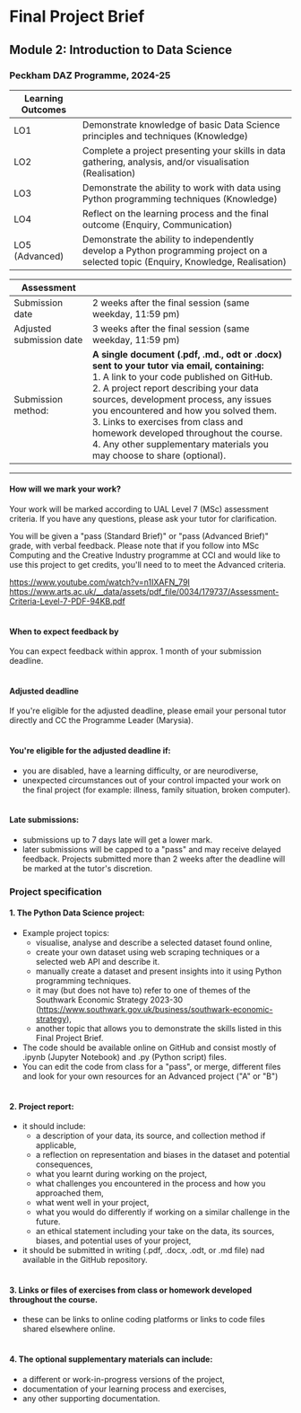# Final Project Brief
## Module 2: Introduction to Data Science
### Peckham DAZ Programme, 2024-25

| Learning Outcomes |                                                                                                                                     |
|-------------------|-------------------------------------------------------------------------------------------------------------------------------------|
| LO1               | Demonstrate knowledge of basic Data Science principles and techniques (Knowledge)                                                   |
| LO2               | Complete a project presenting your skills in data gathering, analysis, and/or visualisation (Realisation)                           |
| LO3               | Demonstrate the ability to work with data using Python programming techniques (Knowledge)                                           |
| LO4               | Reflect on the learning process and the final outcome (Enquiry, Communication)                                                      |
| LO5 (Advanced)    | Demonstrate the ability to independently develop a Python programming project on a selected topic (Enquiry, Knowledge, Realisation) |

| Assessment               |                                                                                                                                                                                                                                                                                                                                                                                                                                                                    |
|--------------------------|--------------------------------------------------------------------------------------------------------------------------------------------------------------------------------------------------------------------------------------------------------------------------------------------------------------------------------------------------------------------------------------------------------------------------------------------------------------------|
| Submission date          | 2 weeks after the final session (same weekday, 11:59 pm)                                                                                                                                                                                                                                                                                                                                                                                                                            |
| Adjusted submission date | 3 weeks after the final session (same weekday, 11:59 pm)                                                                                                                                                                                                                                                                                                                                                                                                                            |
| Submission method:       | **A single document (.pdf, .md., odt or .docx) sent to your tutor via email, containing:**<br/>1. A link to your code published on GitHub.<br/>2. A project report describing your data sources, development process, any issues you encountered and how you solved them.<br/>3. Links  to exercises from class and homework developed throughout the course.<br/>4. Any other supplementary materials you may choose to share (optional). |  ------------------------- |----------------------------|       
---



#### How will we mark your work?
Your work will be marked according to UAL Level 7 (MSc) assessment criteria. If you have any questions, please ask your tutor for clarification.<br>

You will be given a "pass (Standard Brief)" or "pass (Advanced Brief)" grade, with verbal feedback. Please note that if you follow into MSc Computing and the Creative Industry programme at CCI and would like to use this project to get credits, you'll need to to meet the Advanced criteria.

https://www.youtube.com/watch?v=n1IXAFN_79I<br>
https://www.arts.ac.uk/__data/assets/pdf_file/0034/179737/Assessment-Criteria-Level-7-PDF-94KB.pdf<br><br>
#### When to expect feedback by
You can expect feedback within approx. 1 month of your submission deadline.<br><br>

#### Adjusted deadline
If you're eligible for the adjusted deadline, please email your personal tutor directly and CC the Programme Leader (Marysia).<br><br>

#### You're eligible for the adjusted deadline if:
- you are disabled, have a learning difficulty, or are neurodiverse,
- unexpected circumstances out of your control impacted your work on the final project (for example: illness, family situation, broken computer).
<br><br>
#### Late submissions:
- submissions up to 7 days late will get a lower mark.
- later submissions will be capped to a "pass" and may receive delayed feedback. Projects submitted more than 2 weeks after the deadline will be marked at the tutor's discretion.

### Project specification

#### 1. The Python Data Science project:
- Example project topics:
  - visualise, analyse and describe a selected dataset found online,
  - create your own dataset using web scraping techniques or a selected web API and describe it.
  - manually create a dataset and present insights into it using Python programming techniques.
  - it may (but does not have to) refer to one of themes of the Southwark Economic Strategy 2023-30 (https://www.southwark.gov.uk/business/southwark-economic-strategy),
  - another topic that allows you to demonstrate the skills listed in this Final Project Brief.
- The code should be available online on GitHub and consist mostly of .ipynb (Jupyter Notebook) and .py (Python script) files.
- You can edit the code from class for a "pass", or merge, different files and look for your own resources for an Advanced project ("A" or "B")
<br><br>
#### 2. Project report:
- it should include:
  - a description of your data, its source, and collection method if applicable,
  - a reflection on representation and biases in the dataset and potential consequences,
  - what you learnt during working on the project,
  - what challenges you encountered in the process and how you approached them,
  - what went well in your project,
  - what you would do differently if working on a similar challenge in the future.
  - an ethical statement including your take on the data, its sources, biases, and potential uses of your project,
- it should be submitted in writing (.pdf, .docx, .odt, or .md file) nad available in the GitHub repository.
<br><br>

#### 3. Links or files of exercises from class or homework developed throughout the course.
- these can be links to online coding platforms or links to code files shared elsewhere online.
<br><br>
#### 4. The optional supplementary materials can include:
- a different or work-in-progress versions of the project,
- documentation of your learning process and exercises,
- any other supporting documentation.


